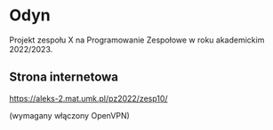 # Odyn
Projekt zespołu X na Programowanie Zespołowe w roku akademickim 2022/2023.

## Strona internetowa
https://aleks-2.mat.umk.pl/pz2022/zesp10/

(wymagany włączony OpenVPN)
